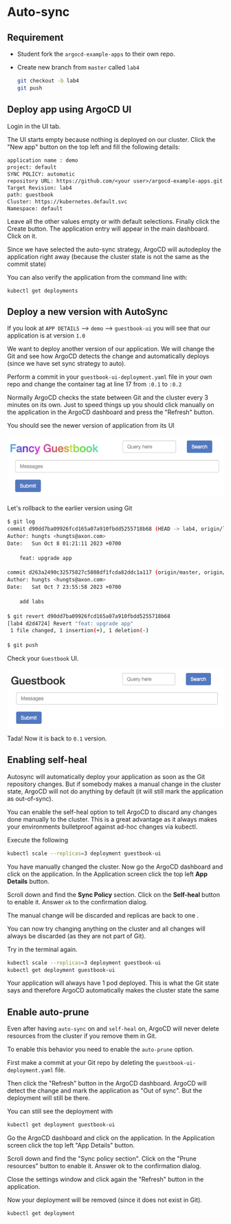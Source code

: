 # Auto-sync
## Requirement
- Student fork the `argocd-example-apps` to their own repo.
- Create new branch from `master` called `lab4`

    ```sh
    git checkout -b lab4
    git push
    ```
## Deploy app using ArgoCD UI
Login in the UI tab.

The UI starts empty because nothing is deployed on our cluster. Click the "New app" button on the top left and fill the following details:

```t
application name : demo  
project: default  
SYNC POLICY: automatic  
repository URL: https://github.com/<your user>/argocd-example-apps.git
Target Revision: lab4
path: guestbook  
Cluster: https://kubernetes.default.svc
Namespace: default  
```
Leave all the other values empty or with default selections. Finally click the Create button. The application entry will appear in the main dashboard. Click on it. 

Since we have selected the auto-sync strategy, ArgoCD will autodeploy the application right away (because the cluster state is not the same as the commit state)

You can also verify the application from the command line with:
```
kubectl get deployments
```

## Deploy a new version with AutoSync
If you look at `APP DETAILS` --> `demo` --> `guestbook-ui` you will see that our application is at version `1.0`

We want to deploy another version of our application. We will change the Git and see how ArgoCD detects the change and automatically deploys (since we have set sync strategy to auto).

Perform a commit in your `guestbook-ui-deployment.yaml` file in your own repo and change the container tag at line 17 from `:0.1` to `:0.2`

Normally ArgoCD checks the state between Git and the cluster every 3 minutes on its own. Just to speed things up you should click manually on the application in the ArgoCD dashboard and press the "Refresh" button.

You should see the newer version of application from its UI

![Alt text](image-1.png)

Let's rollback to the earlier version using Git
```sh
$ git log
commit d90dd7ba09926fcd165a07a910fbdd5255718b68 (HEAD -> lab4, origin/lab4)
Author: hungts <hungts@axon.com>
Date:   Sun Oct 8 01:21:11 2023 +0700

    feat: upgrade app

commit d263a2490c32575027c5808df1fcda82ddc1a117 (origin/master, origin/develop, master, develop)
Author: hungts <hungts@axon.com>
Date:   Sat Oct 7 23:55:58 2023 +0700

    add labs

$ git revert d90dd7ba09926fcd165a07a910fbdd5255718b68
[lab4 d2d4724] Revert "feat: upgrade app"
 1 file changed, 1 insertion(+), 1 deletion(-)

$ git push

```

Check your `Guestbook` UI.

![Alt text](image.png)

Tada! Now it is back to `0.1` version.


## Enabling self-heal
Autosync will automatically deploy your application as soon as the Git repository changes. But if somebody makes a manual change in the cluster state, ArgoCD will not do anything by default (it will still mark the application as out-of-sync).

You can enable the self-heal option to tell ArgoCD to discard any changes done manually to the cluster. This is a great advantage as it always makes your environments bulletproof against ad-hoc changes via kubectl.

Execute the following
```sh
kubectl scale --replicas=3 deployment guestbook-ui
```

You have manually changed the cluster. Now go the ArgoCD dashboard and click on the application. In the Application screen click the top left  **App Details**  button.

Scroll down and find the **Sync Policy** section. Click on the **Self-heal** button to enable it. Answer `ok` to the confirmation dialog.

The manual change will be discarded and replicas are back to one .

You can now try changing anything on the cluster and all changes will always be discarded (as they are not part of Git).

Try in the terminal again.
```sh
kubectl scale --replicas=3 deployment guestbook-ui
kubectl get deployment guestbook-ui
```

Your application will always have 1 pod deployed. This is what the Git state says and therefore ArgoCD automatically makes the cluster state the same

## Enable auto-prune
Even after having `auto-sync` on and `self-heal` on, ArgoCD will never delete resources from the cluster if you remove them in Git.

To enable this behavior you need to enable the `auto-prune` option.

First make a commit at your Git repo by deleting the `guestbook-ui-deployment.yaml` file.

Then click the "Refresh" button in the ArgoCD dashboard. ArgoCD will detect the change and mark the application as "Out of sync". But the deployment will still be there.

You can still see the deployment with
```sh
kubectl get deployment guestbook-ui
```

Go the ArgoCD dashboard and click on the application. In the Application screen click the top left "App Details" button.

Scroll down and find the "Sync policy section". Click on the "Prune resources" button to enable it. Answer ok to the confirmation dialog.

Close the settings window and click again the "Refresh" button in the application.

Now your deployment will be removed (since it does not exist in Git).
```
kubectl get deployment
```